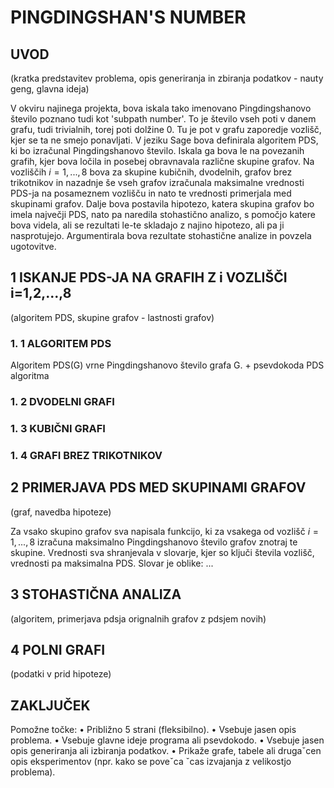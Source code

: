 # PINGDINGSHAN'S NUMBER

## UVOD
(kratka predstavitev problema, opis generiranja in zbiranja podatkov - nauty geng, glavna ideja)

V okviru najinega projekta, bova iskala tako imenovano Pingdingshanovo število poznano tudi kot 'subpath number'. To je število vseh poti v danem grafu, tudi trivialnih, torej poti dolžine 0. Tu je pot v grafu zaporedje vozlišč, kjer se ta ne smejo ponavljati. V jeziku Sage bova definirala algoritem PDS, ki bo izračunal Pingdingshanovo število. Iskala ga bova le na povezanih grafih, kjer bova ločila in posebej obravnavala različne skupine grafov. Na vozliščih $i = 1, ... , 8$ bova za skupine kubičnih, dvodelnih, grafov brez trikotnikov in nazadnje še vseh grafov izračunala maksimalne vrednosti PDS-ja na posameznem vozlišču in nato te vrednosti primerjala med skupinami grafov. Dalje bova postavila hipotezo, katera skupina grafov bo imela največji PDS, nato pa naredila stohastično analizo, s pomočjo katere bova videla, ali se rezultati le-te skladajo z najino hipotezo, ali pa ji nasprotujejo. Argumentirala bova rezultate stohastične analize in povzela ugotovitve.


## 1 ISKANJE PDS-JA NA GRAFIH Z i VOZLIŠČI i=1,2,...,8
(algoritem PDS, skupine grafov - lastnosti grafov)

### 1. 1 ALGORITEM PDS
Algoritem PDS(G) vrne Pingdingshanovo število grafa G. + psevdokoda PDS algoritma

### 1. 2 DVODELNI GRAFI

### 1. 3 KUBIČNI GRAFI

### 1. 4 GRAFI BREZ TRIKOTNIKOV


## 2 PRIMERJAVA PDS MED SKUPINAMI GRAFOV 
(graf, navedba hipoteze)

Za vsako skupino grafov sva napisala funkcijo, ki za vsakega od vozlišč $i = 1, ..., 8$ izračuna maksimalno Pingdingshanovo število grafov znotraj te skupine. Vrednosti sva shranjevala v slovarje, kjer so ključi števila vozlišč, vrednosti pa maksimalna PDS. Slovar je oblike: ...

## 3 STOHASTIČNA ANALIZA
(algoritem, primerjava pdsja orignalnih grafov z pdsjem novih)

## 4 POLNI GRAFI 
(podatki v prid hipoteze)

## ZAKLJUČEK



Pomožne točke:
• Približno 5 strani (fleksibilno).
• Vsebuje jasen opis problema.
• Vsebuje glavne ideje programa ali psevdokodo.
• Vsebuje jasen opis generiranja ali izbiranja podatkov.
• Prikaže grafe, tabele ali drugaˇcen opis eksperimentov (npr. kako se poveˇca ˇcas izvajanja z
velikostjo problema).
